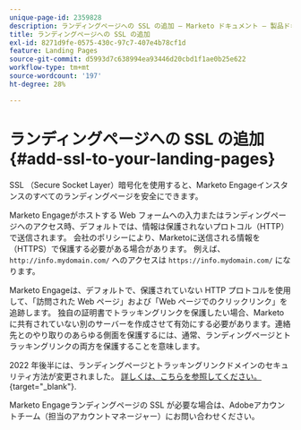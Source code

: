 ```yaml
---
unique-page-id: 2359828
description: ランディングページへの SSL の追加 — Marketo ドキュメント — 製品ドキュメント
title: ランディングページへの SSL の追加
exl-id: 8271d9fe-0575-430c-97c7-407e4b78cf1d
feature: Landing Pages
source-git-commit: d5993d7c638994ea93446d20cbd1f1ae0b25e622
workflow-type: tm+mt
source-wordcount: '197'
ht-degree: 28%

---
```


# ランディングページへの SSL の追加 {#add-ssl-to-your-landing-pages}

SSL （Secure Socket Layer）暗号化を使用すると、Marketo Engageインスタンスのすべてのランディングページを安全にできます。

Marketo Engageがホストする Web フォームへの入力またはランディングページへのアクセス時、デフォルトでは、情報は保護されないプロトコル（HTTP）で送信されます。 会社のポリシーにより、Marketoに送信される情報を（HTTPS）で保護する必要がある場合があります。 例えば、`http://info.mydomain.com/` へのアクセスは `https://info.mydomain.com/` になります。

Marketo Engageは、デフォルトで、保護されていない HTTP プロトコルを使用して、「訪問された Web ページ」および「Web ページでのクリックリンク」を追跡します。 独自の証明書でトラッキングリンクを保護したい場合、Marketo に共有されていない別のサーバーを作成させて有効にする必要があります。連絡先とのやり取りのあらゆる側面を保護するには、通常、ランディングページとトラッキングリンクの両方を保護することを意味します。

2022 年後半には、ランディングページとトラッキングリンクドメインのセキュリティ方法が変更されました。 [詳しくは、こちらを参照してください。](https://nation.marketo.com/t5/product-blogs/changes-to-marketo-engage-secured-domains-platform/ba-p/329305){target="_blank"}.

Marketo Engageランディングページの SSL が必要な場合は、Adobeアカウントチーム（担当のアカウントマネージャー）にお問い合わせください。
